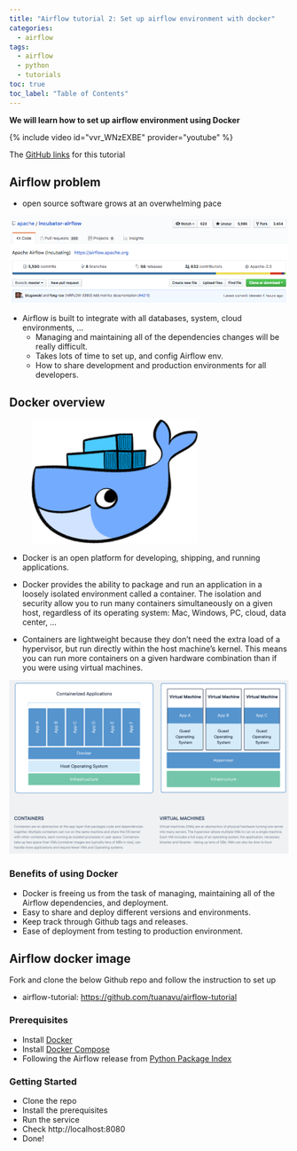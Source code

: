 ```yaml
---
title: "Airflow tutorial 2: Set up airflow environment with docker"
categories:
  - airflow
tags:
  - airflow
  - python
  - tutorials
toc: true
toc_label: "Table of Contents"
---
```


__We will learn how to set up airflow environment using Docker__

{% include video id="vvr_WNzEXBE" provider="youtube" %}

The [GitHub links](https://github.com/tuanavu/airflow-tutorial/tree/v0.2) for this tutorial

## Airflow problem

- open source software grows at an overwhelming pace

<img src="/images/2018-11-20-set-up-airflow-env-with-docker/Screen Shot 2018-11-21 at 1.52.13 PM.png" width="800"/>  

- Airflow is built to integrate with all databases, system, cloud environments, …
    - Managing and maintaining all of the dependencies changes will be really difficult.
    - Takes lots of time to set up, and config Airflow env.
    - How to share development and production environments for all developers.

## Docker overview

<figure style="width: 300px" class="align-center">     
    <img src="/images/2018-11-20-set-up-airflow-env-with-docker/docker-logo.png" width="300"/>  
</figure>

- Docker is an open platform for developing, shipping, and running applications.
- Docker provides the ability to package and run an application in a loosely isolated environment called a container. The isolation and security allow you to run many containers simultaneously on a given host, regardless of its operating system: Mac, Windows, PC, cloud, data center, ...

- Containers are lightweight because they don’t need the extra load of a hypervisor, but run directly within the host machine’s kernel. This means you can run more containers on a given hardware combination than if you were using virtual machines.

<img src="/images/2018-11-20-set-up-airflow-env-with-docker/Screen Shot 2018-11-21 at 1.59.03 PM.png"/> 

### Benefits of using Docker

- Docker is freeing us from the task of managing, maintaining all of the Airflow dependencies, and deployment.
- Easy to share and deploy different versions and environments.
- Keep track through Github tags and releases.
- Ease of deployment from testing to production environment.

## Airflow docker image

Fork and clone the below Github repo and follow the instruction to set up
- airflow-tutorial: https://github.com/tuanavu/airflow-tutorial

### Prerequisites

- Install [Docker](https://www.docker.com/)
- Install [Docker Compose](https://docs.docker.com/compose/install/)
- Following the Airflow release from [Python Package Index](https://pypi.python.org/pypi/apache-airflow)

### Getting Started

- Clone the repo
- Install the prerequisites
- Run the service
- Check http://localhost:8080
- Done!
